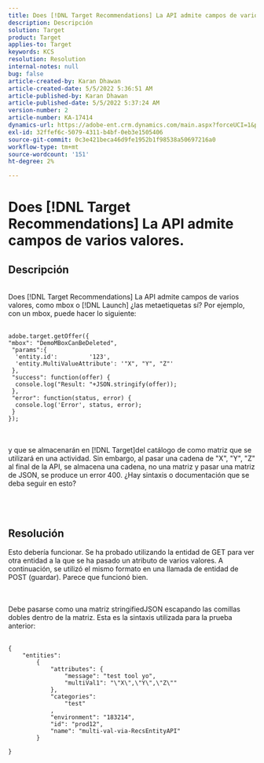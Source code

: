 ```yaml
---
title: Does [!DNL Target Recommendations] La API admite campos de varios valores.
description: Descripción
solution: Target
product: Target
applies-to: Target
keywords: KCS
resolution: Resolution
internal-notes: null
bug: false
article-created-by: Karan Dhawan
article-created-date: 5/5/2022 5:36:51 AM
article-published-by: Karan Dhawan
article-published-date: 5/5/2022 5:37:24 AM
version-number: 2
article-number: KA-17414
dynamics-url: https://adobe-ent.crm.dynamics.com/main.aspx?forceUCI=1&pagetype=entityrecord&etn=knowledgearticle&id=3c966259-35cc-ec11-a7b5-6045bd00db25
exl-id: 32ffef6c-5079-4311-b4bf-0eb3e1505406
source-git-commit: 0c3e421beca46d9fe1952b1f98538a50697216a0
workflow-type: tm+mt
source-wordcount: '151'
ht-degree: 2%

---
```


# Does [!DNL Target Recommendations] La API admite campos de varios valores.

## Descripción

<br>Does [!DNL Target Recommendations] La API admite campos de varios valores, como mbox o [!DNL Launch] ¿las metaetiquetas sí? Por ejemplo, con un mbox, puede hacer lo siguiente:<br><br>

```
adobe.target.getOffer({
"mbox": "DemoMBoxCanBeDeleted",
 "params":{
  'entity.id':         '123',   
  'entity.MultiValueAttribute': '"X", "Y", "Z"'
 },
 "success": function(offer) {
  console.log("Result: "+JSON.stringify(offer));
 },
 "error": function(status, error) {
  console.log('Error', status, error);
 }
});
```

<br><br>y que se almacenarán en [!DNL Target]del catálogo de como matriz que se utilizará en una actividad. Sin embargo, al pasar una cadena de &quot;X&quot;, &quot;Y&quot;, &quot;Z&quot; al final de la API, se almacena una cadena, no una matriz y pasar una matriz de JSON, se produce un error 400. ¿Hay sintaxis o documentación que se deba seguir en esto?<br><br><br><br>

## Resolución


Esto debería funcionar. Se ha probado utilizando la entidad de GET para ver otra entidad a la que se ha pasado un atributo de varios valores. A continuación, se utilizó el mismo formato en una llamada de entidad de POST (guardar). Parece que funcionó bien.




<br><br>Debe pasarse como una matriz stringifiedJSON escapando las comillas dobles dentro de la matriz. Esta es la sintaxis utilizada para la prueba anterior:<br><br>

```
{
    "entities":
        {
            "attributes": {
                "message": "test tool yo",
                "multiVal1": "\"X\",\"Y\",\"Z\""
            },
            "categories": 
                "test"
            ,
            "environment": "183214",
            "id": "prod12",
            "name": "multi-val-via-RecsEntityAPI"
        }
    
}
```

